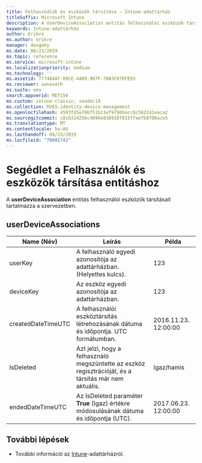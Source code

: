 ```yaml
---
title: Felhasználók és eszközök társítása – Intune-adattárház
titleSuffix: Microsoft Intune
description: A UserDeviceAssociation entitás felhasználói eszközök társításait tartalmazza a szervezetben.
keywords: Intune-adattárház
author: Erikre
ms.author: erikre
manager: dougeby
ms.date: 08/23/2019
ms.topic: reference
ms.service: microsoft-intune
ms.localizationpriority: medium
ms.technology: ''
ms.assetid: 777484A7-09CE-4409-987F-76B3F87DFE93
ms.reviewer: aanavath
ms.suite: ems
search.appverid: MET150
ms.custom: intune-classic; seodec18
ms.collection: M365-identity-device-management
ms.openlocfilehash: 4593fd5e76bf51b11ef9796bacc8c562241eaca2
ms.sourcegitcommit: c8cb314256c4896e838918f015ffaefb8f00ace5
ms.translationtype: MT
ms.contentlocale: hu-HU
ms.lasthandoff: 08/23/2019
ms.locfileid: "70001742"
---
```

# <a name="reference-for-user-device-association-entity"></a>Segédlet a Felhasználók és eszközök társítása entitáshoz

A **userDeviceAssociation** entitás felhasználói eszközök társításait tartalmazza a szervezetben.

## <a name="userdeviceassociations"></a>userDeviceAssociations


|        Name (Név)        |                                           Leírás                                            |        Példa         |
|--------------------|--------------------------------------------------------------------------------------------------|------------------------|
|      userKey       |              A felhasználó egyedi azonosítója az adattárházban. (Helyettes kulcs).               |          123           |
|     deviceKey      |                      Az eszköz egyedi azonosítója az adattárházban.                      |          123           |
| createdDateTimeUTC |           A felhasználói eszköztársítás létrehozásának dátuma és időpontja. UTC formátumban.           | 2016.11.23. 12:00:00 |
|     IsDeleted      | Azt jelzi, hogy a felhasználó megszüntette az eszköz regisztrációját, és a társítás már nem aktuális. |       Igaz/hamis       |
|  endedDateTimeUTC  |              Az IsDeleted paraméter <strong>True</strong> (Igaz) értékre módosulásának dátuma és időpontja (UTC).               | 2017.06.23. 12:00:00 |

## <a name="next-steps"></a>További lépések

- További információ az [Intune](reports-nav-create-intune-reports.md)-adattárházról.

